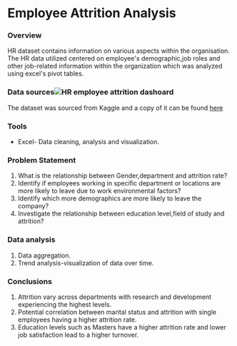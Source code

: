 # Employee Attrition Analysis

### Overview 

HR dataset contains information on various aspects within the organisation.
The HR data utilized centered on employee's demographic,job roles and other job-related information within the organization which was analyzed using excel's pivot tables. 

### Data sources![HR employee attrition dashoard](https://github.com/user-attachments/assets/7d3760e2-8fbc-42ad-a15a-d0a587748998)

The dataset was sourced from Kaggle and a copy of it can be found [here](https://www.kaggle.com/datasets/pavansubhasht/ibm-hr-analytics-attrition-dataset?select=WA_Fn-UseC_-HR-Employee-Attrition.csv)

### Tools 
- Excel- Data cleaning, analysis and visualization.

### Problem Statement 
1. What is the relationship between Gender,department and attrition rate?
2. Identify if employees working in specific department or locations are more likely to leave due to work environmental factors?
3. Identify which more demographics are more likely to leave the company?
4. Investigate the relationship between education level,field of study and attrition?

### Data analysis
1. Data aggregation.
2. Trend analysis-visualization of data over time.

### Conclusions
1. Attrition vary across departments with research and development experiencing the highest levels.
2. Potential correlation between marital status and attrition with single employees having a higher attrition rate.
3. Education levels such as Masters have a higher attrition rate and lower job satisfaction lead to a higher turnover.


